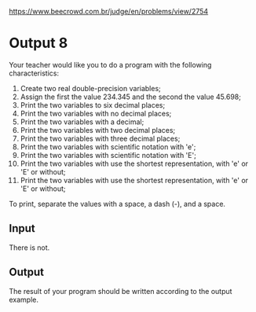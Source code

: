 https://www.beecrowd.com.br/judge/en/problems/view/2754

# Output 8

Your teacher would like you to do a program with the following characteristics:

1. Create two real double-precision variables;
1. Assign the first the value 234.345 and the second the value 45.698;
1. Print the two variables to six decimal places;
1. Print the two variables with no decimal places;
1. Print the two variables with a decimal;
1. Print the two variables with two decimal places;
1. Print the two variables with three decimal places;
1. Print the two variables with scientific notation with 'e';
1. Print the two variables with scientific notation with 'E';
1. Print the two variables with use the shortest representation, with 'e' or 'E' or without;
1. Print the two variables with use the shortest representation, with 'e' or 'E' or without;

To print, separate the values with a space, a dash (-), and a space.

## Input

There is not.

## Output

The result of your program should be written according to the output example.

